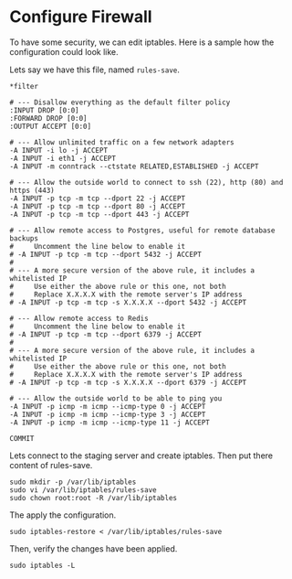 # Configure Firewall

To have some security, we can edit iptables. Here is a sample how the configuration could look like. 

Lets say we have this file, named `rules-save`.

```
*filter

# --- Disallow everything as the default filter policy
:INPUT DROP [0:0]
:FORWARD DROP [0:0]
:OUTPUT ACCEPT [0:0] 

# --- Allow unlimited traffic on a few network adapters
-A INPUT -i lo -j ACCEPT
-A INPUT -i eth1 -j ACCEPT
-A INPUT -m conntrack --ctstate RELATED,ESTABLISHED -j ACCEPT

# --- Allow the outside world to connect to ssh (22), http (80) and https (443)
-A INPUT -p tcp -m tcp --dport 22 -j ACCEPT
-A INPUT -p tcp -m tcp --dport 80 -j ACCEPT
-A INPUT -p tcp -m tcp --dport 443 -j ACCEPT

# --- Allow remote access to Postgres, useful for remote database backups
#     Uncomment the line below to enable it
# -A INPUT -p tcp -m tcp --dport 5432 -j ACCEPT
#
# --- A more secure version of the above rule, it includes a whitelisted IP
#     Use either the above rule or this one, not both
#     Replace X.X.X.X with the remote server's IP address
# -A INPUT -p tcp -m tcp -s X.X.X.X --dport 5432 -j ACCEPT

# --- Allow remote access to Redis
#     Uncomment the line below to enable it
# -A INPUT -p tcp -m tcp --dport 6379 -j ACCEPT
#
# --- A more secure version of the above rule, it includes a whitelisted IP
#     Use either the above rule or this one, not both
#     Replace X.X.X.X with the remote server's IP address
# -A INPUT -p tcp -m tcp -s X.X.X.X --dport 6379 -j ACCEPT

# --- Allow the outside world to be able to ping you
-A INPUT -p icmp -m icmp --icmp-type 0 -j ACCEPT
-A INPUT -p icmp -m icmp --icmp-type 3 -j ACCEPT
-A INPUT -p icmp -m icmp --icmp-type 11 -j ACCEPT

COMMIT
```

Lets connect to the staging server and create iptables. Then put there content of rules-save.

```
sudo mkdir -p /var/lib/iptables
sudo vi /var/lib/iptables/rules-save
sudo chown root:root -R /var/lib/iptables
```

The apply the configuration.

```
sudo iptables-restore < /var/lib/iptables/rules-save
```

Then, verify the changes have been applied.

```
sudo iptables -L
```



